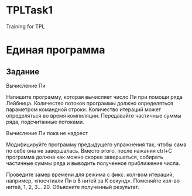 # TPLTask1
Training for TPL

# Единая программа

## Задание
Вычисление Пи

Напишите программу, которая вычисляет число Пи при помощи ряда Лейбница. Количество потоков программы должно определяться параметром командной строки. Количество итераций может определяться во время компиляции. Передавайте частичные суммы ряда, подсчитанные потоками.

Вычисление Пи пока не надоест

Модифицируйте программу предыдущего упражнения так, чтобы сама по себе она не завершалась. Вместо этого, после нажания ctrl+C программа должна как можно скорее завершаться, собирать частичные суммы ряда и выводить полученное приближение числа.

Проведите замер времени для режима с фикс. кол-вом итераций, например, «посчтиали Пи в 8 нитей за К секунд». Поменяйте кол-во нитей, 1, 2, 3... 20. Объясните полученный результат.
